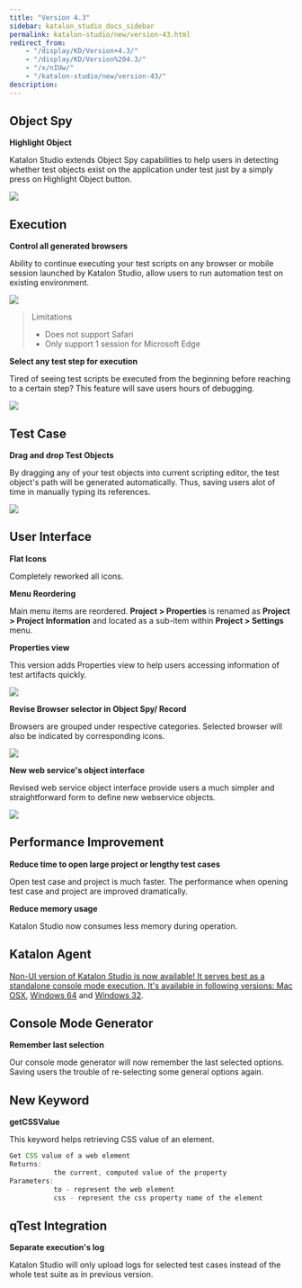 ```yaml
---
title: "Version 4.3"
sidebar: katalon_studio_docs_sidebar
permalink: katalon-studio/new/version-43.html
redirect_from:
    - "/display/KD/Version+4.3/"
    - "/display/KD/Version%204.3/"
    - "/x/nIUw/"
    - "/katalon-studio/new/version-43/"
description:
---
```

Object Spy
----------

**Highlight Object**

Katalon Studio extends Object Spy capabilities to help users in detecting whether test objects exist on the application under test just by a simply press on Highlight Object button.

![](https://github.com/katalon-studio/docs-images/raw/master/katalon-studio/new/version-43/image2016-11-29-183A33A28.png)

Execution
---------

**Control all generated browsers**

Ability to continue executing your test scripts on any browser or mobile session launched by Katalon Studio, allow users to run automation test on existing environment.

![](https://github.com/katalon-studio/docs-images/raw/master/katalon-studio/new/version-43/image2016-11-29-173A593A48.png)

> Limitations
>
> *   Does not support Safari
> *   Only support 1 session for Microsoft Edge

**Select any test step for execution**

Tired of seeing test scripts be executed from the beginning before reaching to a certain step? This feature will save users hours of debugging.

![](https://github.com/katalon-studio/docs-images/raw/master/katalon-studio/new/version-43/image2016-11-29-183A03A25.png)

Test Case
---------

**Drag and drop Test Objects**

By dragging any of your test objects into current scripting editor, the test object's path will be generated automatically. Thus, saving users alot of time in manually typing its references.

![](https://github.com/katalon-studio/docs-images/raw/master/katalon-studio/new/version-43/image2016-11-29-183A43A57.png)

User Interface
--------------

**Flat Icons**

Completely reworked all icons.

**Menu Reordering**

Main menu items are reordered. **Project > Properties** is renamed as **Project > Project Information** and located as a sub-item within **Project > Settings** menu.

**Properties view**

This version adds Properties view to help users accessing information of test artifacts quickly. 

![](https://github.com/katalon-studio/docs-images/raw/master/katalon-studio/new/version-43/image2016-11-29-173A493A37.png)

**Revise Browser selector in Object Spy/ Record**

Browsers are grouped under respective categories. Selected browser will also be indicated by corresponding icons.

![](https://github.com/katalon-studio/docs-images/raw/master/katalon-studio/new/version-43/image2016-11-29-173A503A57.png)

**New web service's object interface**

Revised web service object interface provide users a much simpler and straightforward form to define new webservice objects.

![](https://github.com/katalon-studio/docs-images/raw/master/katalon-studio/new/version-43/image2016-11-29-173A533A20.png)

Performance Improvement
-----------------------

**Reduce time to open large project or lengthy test cases** 

Open test case and project is much faster. The performance when opening test case and project are improved dramatically.

**Reduce memory usage**

Katalon Studio now consumes less memory during operation.

Katalon Agent
-------------

[Non-UI version of Katalon Studio is now available! It serves best as a standalone console mode execution. It's available in following versions: Mac OSX](http://download.katalon.com/4.3.0/Katalon_Agent-4.3.dmg), [Windows 64](http://download.katalon.com/4.3.0/Katalon_Agent_Windows_64-v4.3.zip) and [Windows 32](http://download.katalon.com/4.3.0/Katalon_Agent_Windows_32-v4.3.zip).

Console Mode Generator
----------------------

**Remember last selection**

Our console mode generator will now remember the last selected options. Saving users the trouble of re-selecting some general options again.

New Keyword 
------------

**getCSSValue**

This keyword helps retrieving CSS value of an element.

```groovy
Get CSS value of a web element
Returns:
           the current, computed value of the property
Parameters:
           to - represent the web element
           css - represent the css property name of the element
```

qTest Integration
-----------------

**Separate execution's log**

Katalon Studio will only upload logs for selected test cases instead of the whole test suite as in previous version.